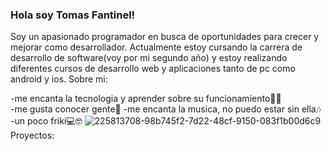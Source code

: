 ### Hola soy Tomas Fantinel!
Soy un apasionado programador en busca de oportunidades para crecer y mejorar como desarrollador. Actualmente estoy cursando la carrera de desarrollo de software(voy por mi segundo año) y estoy realizando diferentes cursos de desarrollo web y aplicaciones tanto de pc como android y ios. Sobre mi:

-me encanta la tecnologia y aprender sobre su funcionamiento👨‍💻​
<br>
-me gusta conocer gente🤝​
-me encanta la musica, no puedo estar sin ella🎶​
-un poco friki💻​🤓​
![225813708-98b745f2-7d22-48cf-9150-083f1b00d6c9](https://github.com/tomas03/tomas03/assets/30119259/07ff12ce-60cb-4758-9185-6986535f62c0)
Proyectos:
